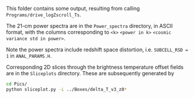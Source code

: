 This folder contains some output, resulting from calling `Programs/drive_logZscroll_Ts`.

The 21-cm power spectra are in the `Power_spectra` directory, in ASCII format, with the columns corresponding to `<k>` `<power in k>` `<cosmic variance std in power>`.

Note the power spectra include redshift space distortion, i.e. `SUBCELL_RSD = 1` in `ANAL_PARAMS.H`.

Corresponding 2D slices through the brightness temperature offset fields are in the `Sliceplots` directory. These are subsequently generated by

```bash
cd Pics/
python sliceplot.py -i ../Boxes/delta_T_v3_z0*
```

